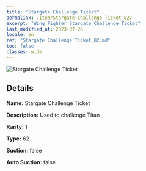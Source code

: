 ```yaml
---
title: "Stargate Challenge Ticket"
permalink: /item/Stargate Challenge Ticket_82/
excerpt: "Wing Fighter Stargate Challenge Ticket"
last_modified_at: 2023-07-26
locale: en
ref: "Stargate Challenge Ticket_82.md"
toc: false
classes: wide
---
```



 ![Stargate Challenge Ticket](/images/item/Stargate_Challenge_Ticket_p.png)



## Details

 **Name:** Stargate Challenge Ticket 

 **Description:** Used to challenge Titan

 **Rarity:** 1 

 **Type:** 62 

 **Suction:** false 

 **Auto Suction:** false 


